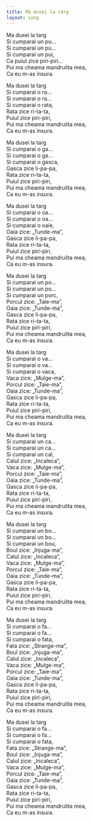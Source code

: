 ```yaml
---
title: Mă dusei la târg
layout: song
---
```


Ma dusei la targ  
Si cumparai un pu…  
Si cumparai un pu…  
Si cumparai un pui,  
Ca puiul zice piri-piri…  
Pui ma cheama mandrulita mea,  
Ca eu m-as insura.  

Ma dusei la targ  
Si cumparai o ra…  
Si cumparai o ra…  
Si cumparai o rata,  
Rata zice ri-ta-ta,  
Puiul zice piri-piri,  
Pui ma cheama mandrulita mea,  
Ca eu m-as insura.  

Ma dusei la targ  
Si cumparai o ga…  
Si cumparai o ga…  
Si cumparai o gasca,  
Gasca zice li-pa-pa,  
Rata zice ri-ta-ta,  
Puiul zice piri-piri,  
Pui ma cheama mandrulita mea,  
Ca eu m-as insura.  

Ma dusei la targ  
Si cumparai o oa…  
Si cumparai o oa…  
Si cumparai o oaie,  
Oaia zice: „Tunde-ma”,  
Gasca zice li-pa-pa,  
Rata zice ri-ta-ta,  
Puiul zice piri-piri,  
Pui ma cheama mandrulita mea,  
Ca eu m-as insura.  

Ma dusei la targ  
Si cumparai un po…  
Si cumparai un po…  
Si cumparai un porc,  
Porcul zice: „Taie-ma”,  
Oaia zice: „Tunde-ma”,  
Gasca zice li-pa-pa,  
Rata zice ri-ta-ta,  
Puiul zice piri-piri,  
Pui ma cheama mandrulita mea,  
Ca eu m-as insura.  

Ma dusei la targ  
Si cumparai o va…  
Si cumparai o va…  
Si cumparai o vaca,  
Vaca zice: „Mulge-ma”,  
Porcul zice: „Taie-ma”,  
Oaia zice: „Tunde-ma”,  
Gasca zice li-pa-pa,  
Rata zice ri-ta-ta,  
Puiul zice piri-piri,  
Pui ma cheama mandrulita mea,  
Ca eu m-as insura.  

Ma dusei la targ  
Si cumparai un ca…  
Si cumparai un ca…  
Si cumparai un cal,  
Calul zice: „Incaleca”,  
Vaca zice: „Mulge-ma”,  
Porcul zice: „Taie-ma”,  
Oaia zice: „Tunde-ma”,  
Gasca zice li-pa-pa,  
Rata zice ri-ta-ta,  
Puiul zice piri-piri,  
Pui ma cheama mandrulita mea,  
Ca eu m-as insura.  

Ma dusei la targ  
Si cumparai un bo…  
Si cumparai un bo…  
Si cumparai un bou,  
Boul zice: „Injuga-ma”,  
Calul zice: „Incaleca”,  
Vaca zice: „Mulge-ma”,  
Porcul zice: „Taie-ma”,  
Oaia zice: „Tunde-ma”,  
Gasca zice li-pa-pa,  
Rata zice ri-ta-ta,  
Puiul zice piri-piri,  
Pui ma cheama mandrulita mea,  
Ca eu m-as insura.  

Ma dusei la targ  
Si cumparai o fa…  
Si cumparai o fa…  
Si cumparai o fata,  
Fata zice: „Strange-ma”,  
Boul zice: „Injuga-ma”,  
Calul zice: „Incaleca”,  
Vaca zice: „Mulge-ma”,  
Porcul zice: „Taie-ma”,  
Oaia zice: „Tunde-ma”,  
Gasca zice li-pa-pa,  
Rata zice ri-ta-ta,  
Puiul zice piri-piri,  
Pui ma cheama mandrulita mea,  
Ca eu m-as insura.  

Ma dusei la targ  
Si cumparai o fa…  
Si cumparai o fa…  
Si cumparai o fata,  
Fata zice: „Strange-ma”,  
Boul zice: „Injuga-ma”,  
Calul zice: „Incaleca”,  
Vaca zice: „Mulge-ma”,  
Porcul zice: „Taie-ma”,  
Oaia zice: „Tunde-ma”,  
Gasca zice li-pa-pa,  
Rata zice ri-ta-ta,  
Puiul zice piri-piri,  
Pui ma cheama mandrulita mea,  
Ca eu m-as insura.  
